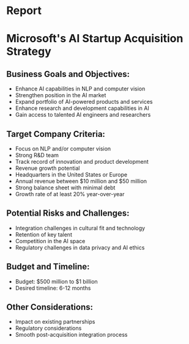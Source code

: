 # Report

# Microsoft's AI Startup Acquisition Strategy

## Business Goals and Objectives:
- Enhance AI capabilities in NLP and computer vision
- Strengthen position in the AI market
- Expand portfolio of AI-powered products and services
- Enhance research and development capabilities in AI
- Gain access to talented AI engineers and researchers

## Target Company Criteria:
- Focus on NLP and/or computer vision
- Strong R&D team
- Track record of innovation and product development
- Revenue growth potential
- Headquarters in the United States or Europe
- Annual revenue between $10 million and $50 million
- Strong balance sheet with minimal debt
- Growth rate of at least 20% year-over-year

## Potential Risks and Challenges:
- Integration challenges in cultural fit and technology
- Retention of key talent
- Competition in the AI space
- Regulatory challenges in data privacy and AI ethics

## Budget and Timeline:
- Budget: $500 million to $1 billion
- Desired timeline: 6-12 months

## Other Considerations:
- Impact on existing partnerships
- Regulatory considerations
- Smooth post-acquisition integration process
